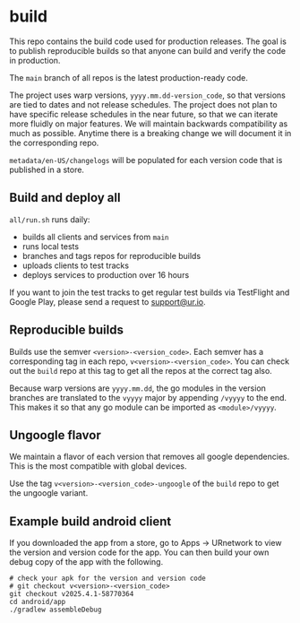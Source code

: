 # build

This repo contains the build code used for production releases. The goal is to publish reproducible builds so that anyone can build and verify the code in production.

The `main` branch of all repos is the latest production-ready code.

The project uses warp versions, `yyyy.mm.dd-version_code`, so that versions are tied to dates and not release schedules. The project does not plan to have specific release schedules in the near future, so that we can iterate more fluidly on major features. We will maintain backwards compatibility as much as possible. Anytime there is a breaking change we will document it in the corresponding repo.

`metadata/en-US/changelogs` will be populated for each version code that is published in a store.


## Build and deploy all

`all/run.sh` runs daily:
- builds all clients and services from `main`
- runs local tests
- branches and tags repos for reproducible builds
- uploads clients to test tracks
- deploys services to production over 16 hours

If you want to join the test tracks to get regular test builds via TestFlight and Google Play, please send a request to <support@ur.io>.


## Reproducible builds

Builds use the semver `<version>-<version_code>`. Each semver has a corresponding tag in each repo, `v<version>-<version_code>`. You can check out the `build` repo at this tag to get all the repos at the correct tag also.

Because warp versions are `yyyy.mm.dd`, the go modules in the version branches are translated to the `vyyyy` major by appending `/vyyyy` to the end. This makes it so that any go module can be imported as `<module>/vyyyy`.


## Ungoogle flavor

We maintain a flavor of each version that removes all google dependencies. This is the most compatible with global devices.

Use the tag `v<version>-<version_code>-ungoogle` of the `build` repo to get the ungoogle variant.


## Example build android client

If you downloaded the app from a store, go to Apps -> URnetwork to view the version and version code for the app. You can then build your own debug copy of the app with the following.

```
# check your apk for the version and version code
# git checkout v<version>-<version_code>
git checkout v2025.4.1-58770364
cd android/app
./gradlew assembleDebug
```




